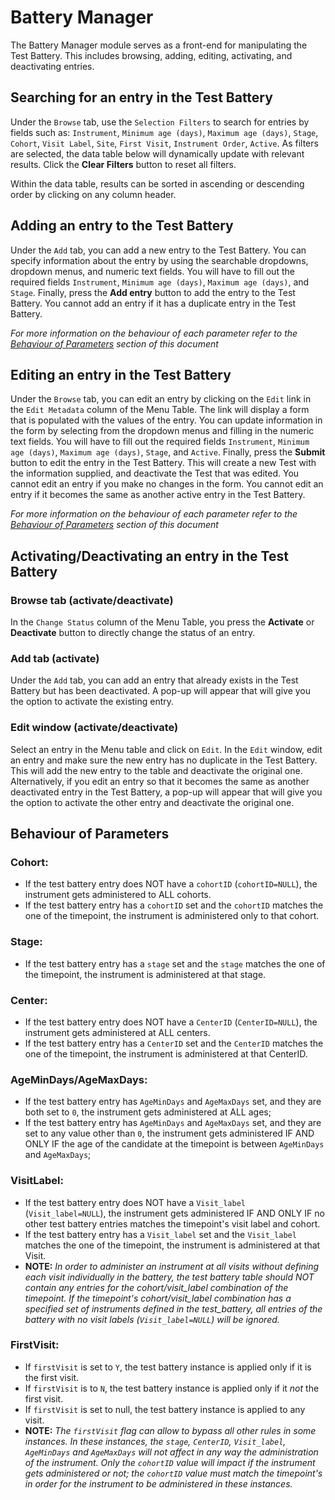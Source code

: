 # Battery Manager
The Battery Manager module serves as a front-end for manipulating the Test Battery.
This includes browsing, adding, editing, activating, and deactivating entries.

## Searching for an entry in the Test Battery
Under the `Browse` tab, use the `Selection Filters` to search for entries by fields such as:
`Instrument`,
`Minimum age (days)`,
`Maximum age (days)`,
`Stage`,
`Cohort`,
`Visit Label`,
`Site`,
`First Visit`,
`Instrument Order`,
`Active`.
As filters are selected, the data table below will dynamically update with relevant results.
Click the **Clear Filters** button to reset all filters.

Within the data table, results can be sorted in ascending or descending order by 
clicking on any column header.

## Adding an entry to the Test Battery
Under the `Add` tab, you can add a new entry to the Test Battery.
You can specify information about the entry by using the searchable dropdowns, dropdown menus, and numeric text fields.
You will have to fill out the required fields `Instrument`, `Minimum age (days)`, `Maximum age (days)`, and `Stage`.
Finally, press the **Add entry** button to add the entry to the Test Battery.
You cannot add an entry if it has a duplicate entry in the Test Battery.

*For more information on the behaviour of each parameter refer to the [Behaviour of Parameters](#behaviour-of-parameters) section of this document*

## Editing an entry in the Test Battery
Under the `Browse` tab, you can edit an entry by clicking on the `Edit` link in the `Edit Metadata` column of the Menu Table.
The link will display a form that is populated with the values of the entry.
You can update information in the form by selecting from the dropdown menus and filling in the numeric text fields.
You will have to fill out the required fields `Instrument`, `Minimum age (days)`, `Maximum age (days)`, `Stage`, and `Active`.
Finally, press the **Submit** button to edit the entry in the Test Battery.
This will create a new Test with the information supplied, and deactivate the Test that was edited.
You cannot edit an entry if you make no changes in the form.
You cannot edit an entry if it becomes the same as another active entry in the Test Battery.

*For more information on the behaviour of each parameter refer to the [Behaviour of Parameters](#behaviour-of-parameters) section of this document*

## Activating/Deactivating an entry in the Test Battery

### Browse tab (activate/deactivate)
In the `Change Status` column of the Menu Table, you press the **Activate** or
**Deactivate** button to directly change the status of an entry.

### Add tab (activate)
Under the `Add` tab, you can add an entry that already exists in the Test
Battery but has been deactivated. A pop-up will appear that will give you
the option to activate the existing entry.

### Edit window (activate/deactivate)
Select an entry in the Menu table and click on `Edit`.
In the `Edit` window, edit an entry and make sure the new entry has no duplicate in the Test Battery.
This will add the new entry to the table and deactivate the original one.
Alternatively, if you edit an entry so that it becomes the same as another deactivated entry in the Test Battery,
a pop-up will appear that will give you the option to activate the other entry and deactivate the original one.

## Behaviour of Parameters

### Cohort: 
   - If the test battery entry does NOT have a `cohortID` 
   (`cohortID=NULL`), the instrument gets administered to ALL cohorts.
   - If the test battery entry has a `cohortID` set and the `cohortID`
   matches the one of the timepoint, the instrument is administered only to 
   that cohort.

### Stage: 
   - If the test battery entry has a `stage` set and the `stage` matches the 
   one of the timepoint, the instrument is administered at that stage.

### Center:
   - If the test battery entry does NOT have a `CenterID` (`CenterID=NULL`), 
   the instrument gets administered at ALL centers.
   - If the test battery entry has a `CenterID` set and the `CenterID` matches
   the one of the timepoint, the instrument is administered at that CenterID.

### AgeMinDays/AgeMaxDays:
   - If the test battery entry has `AgeMinDays` and `AgeMaxDays` set, and they
   are both set to `0`, the instrument gets administered at ALL ages;
   - If the test battery entry has `AgeMinDays` and `AgeMaxDays` set, and they
   are set to any value other than `0`, the instrument gets administered IF AND
   ONLY IF the age of the candidate at the timepoint is between `AgeMinDays` 
   and `AgeMaxDays`;

### VisitLabel:
   - If the test battery entry does NOT have a `Visit_label`
   (`Visit_label=NULL`), the instrument gets administered IF AND ONLY IF no
   other test battery entries matches the timepoint's visit label and
   cohort.
   - If the test battery entry has a `Visit_label` set and the `Visit_label`
   matches the one of the timepoint, the instrument is administered at that
   Visit.
   - **NOTE:** *In order to administer an instrument at all visits without
   defining each visit individually in the battery, the test battery table
   should NOT contain any entries for the cohort/visit_label combination
   of the timepoint. If the timepoint's cohort/visit_label combination
   has a specified set of instruments defined in the test_battery, all entries
   of the battery with no visit labels (`Visit_label=NULL`) will be ignored.*
   
 ### FirstVisit:
   - If `firstVisit` is set to `Y`, the test battery instance is applied
   only if it is the first visit.
   - If `firstVisit` is to `N`, the test battery instance is applied only if it
   *not* the first visit.
   - If `firstVisit` is set to null, the test battery instance is applied to any
   visit.
   - **NOTE:** *The `firstVisit` flag can allow to bypass all other rules in
   some instances. In these instances, the `stage`, `CenterID`, `Visit_label`,
   `AgeMinDays` and `AgeMaxDays` will not affect in any way the administration
   of the instrument. Only the `cohortID` value will impact if the
   instrument gets administered or not; the `cohortID` value must match
   the timepoint's in order for the instrument to be administered in these
   instances.*
